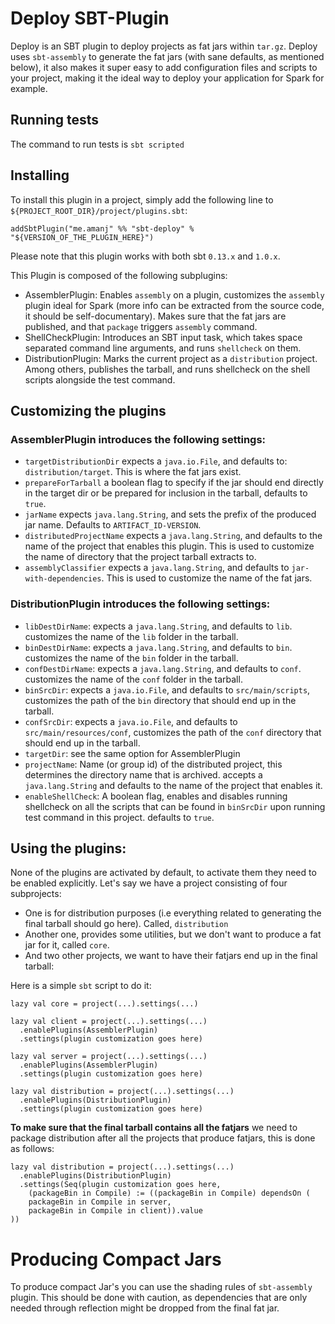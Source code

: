 # Deploy SBT-Plugin

Deploy is an SBT plugin to deploy projects as fat jars within `tar.gz`.  Deploy
uses `sbt-assembly` to generate the fat jars (with sane defaults, as mentioned
below), it also makes it super easy to add configuration files and scripts to
your project, making it the ideal way to deploy your application for Spark for
example.

## Running tests

The command to run tests is `sbt scripted`

## Installing

To install this plugin in a project, simply add the following line to
`${PROJECT_ROOT_DIR}/project/plugins.sbt`:

`addSbtPlugin("me.amanj" %% "sbt-deploy" % "${VERSION_OF_THE_PLUGIN_HERE}")`

Please note that this plugin works with both sbt `0.13.x` and `1.0.x`.


This Plugin is composed of the following subplugins:

- AssemblerPlugin: Enables `assembly` on a plugin, customizes the `assembly`
  plugin ideal for Spark (more info can be extracted from the source code, it
  should be self-documentary). Makes sure that the fat jars are published, and
  that `package` triggers `assembly` command.
- ShellCheckPlugin: Introduces an SBT input task, which takes space separated
  command line arguments, and runs `shellcheck` on them.
- DistributionPlugin: Marks the current project as a `distribution` project.
  Among others, publishes the tarball, and runs shellcheck on the shell scripts
  alongside the test command.

## Customizing the plugins

### AssemblerPlugin introduces the following settings:

- `targetDistributionDir` expects a `java.io.File`, and defaults to:
  `distribution/target`. This is where the fat jars exist.
- `prepareForTarball` a boolean flag to specify if the jar should end directly in the
   target dir or be prepared for inclusion in the tarball, defaults to `true`.
- `jarName` expects `java.lang.String`, and sets the prefix of the
   produced jar name. Defaults to `ARTIFACT_ID-VERSION`.
- `distributedProjectName` expects a `java.lang.String`, and defaults to
  the name of the project that enables this plugin. This is used to customize
  the name of directory that the project tarball extracts to.
- `assemblyClassifier` expects a `java.lang.String`, and defaults to
  `jar-with-dependencies`. This is used to customize the name of the fat jars.

### DistributionPlugin introduces the following settings:

- `libDestDirName`: expects a `java.lang.String`, and defaults to `lib`.
  customizes the name of the `lib` folder in the tarball.
- `binDestDirName`: expects a `java.lang.String`, and defaults to `bin`.
  customizes the name of the `bin` folder in the tarball.
- `confDestDirName`: expects a `java.lang.String`, and defaults to `conf`.
  customizes the name of the `conf` folder in the tarball.
- `binSrcDir`: expects a `java.io.File`, and defaults to `src/main/scripts`,
  customizes the path of the `bin` directory that should end up in the tarball.
- `confSrcDir`: expects a `java.io.File`, and defaults to `src/main/resources/conf`,
  customizes the path of the `conf` directory that should end up in the tarball.
- `targetDir`: see the same option for AssemblerPlugin
- `projectName`: Name (or group id) of the distributed project, this determines
  the directory name that is archived. accepts a `java.lang.String` and
  defaults to the name of the project that enables it.
- `enableShellCheck`: A boolean flag, enables and disables running shellcheck on all
  the scripts that can be found in `binSrcDir` upon running test command in this project.
  defaults to `true`.

## Using the plugins:

None of the plugins are activated by default, to activate them they need to be enabled
explicitly. Let's say we have a project consisting of four subprojects:
- One is for distribution purposes (i.e everything related to
  generating the final tarball should go here). Called, `distribution`
- Another one, provides some utilities, but we don't want to produce a fat jar for it, called `core`.
- And two other projects, we want to have their fatjars end up in the final tarball:

Here is a simple `sbt` script to do it:

```
lazy val core = project(...).settings(...)

lazy val client = project(...).settings(...)
  .enablePlugins(AssemblerPlugin)
  .settings(plugin customization goes here)

lazy val server = project(...).settings(...)
  .enablePlugins(AssemblerPlugin)
  .settings(plugin customization goes here)

lazy val distribution = project(...).settings(...)
  .enablePlugins(DistributionPlugin)
  .settings(plugin customization goes here)

```

**To make sure that the final tarball contains all the fatjars** we need to package distribution
after all the projects that produce fatjars, this is done as follows:

```
lazy val distribution = project(...).settings(...)
  .enablePlugins(DistributionPlugin)
  .settings(Seq(plugin customization goes here,
    (packageBin in Compile) := ((packageBin in Compile) dependsOn (
    packageBin in Compile in server,
    packageBin in Compile in client)).value
))
```


# Producing Compact Jars

To produce compact Jar's you can use the shading rules of `sbt-assembly`
plugin. This should be done with caution, as dependencies that are only needed
through reflection might be dropped from the final fat jar.
